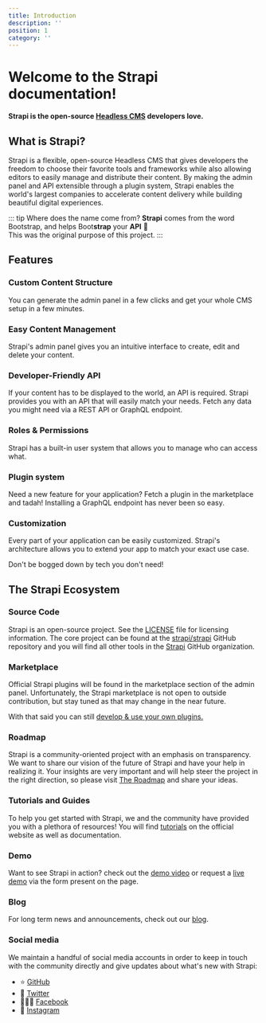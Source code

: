 ```yaml
---
title: Introduction
description: ''
position: 1
category: ''
---
```

# Welcome to the Strapi documentation!

**Strapi is the open-source [Headless CMS](https://strapi.io) developers love.**

## What is Strapi?

Strapi is a flexible, open-source Headless CMS that gives developers the freedom to choose their favorite tools and frameworks while also allowing editors to easily manage and distribute their content. By making the admin panel and API extensible through a plugin system, Strapi enables the world's largest companies to accelerate content delivery while building beautiful digital experiences.

::: tip Where does the name come from?
**Strapi** comes from the word Bootstrap, and helps Boot**strap** your **API** 🎉<br>
This was the original purpose of this project.
:::

## Features

### Custom Content Structure

You can generate the admin panel in a few clicks and get your whole CMS setup in a few minutes.

### Easy Content Management

Strapi's admin panel gives you an intuitive interface to create, edit and delete your content.

### Developer-Friendly API

If your content has to be displayed to the world, an API is required. Strapi provides you with an API that will easily match your needs. Fetch any data you might need via a REST API or GraphQL endpoint.

### Roles & Permissions

Strapi has a built-in user system that allows you to manage who can access what.

### Plugin system

Need a new feature for your application? Fetch a plugin in the marketplace and tadah! Installing a GraphQL endpoint has never been so easy.

### Customization

Every part of your application can be easily customized. Strapi's architecture allows you to extend your app to match your exact use case.

Don't be bogged down by tech you don't need!

## The Strapi Ecosystem

### Source Code

Strapi is an open-source project. See the [LICENSE](https://github.com/strapi/strapi/blob/master/LICENSE) file for licensing information. The core project can be found at the [strapi/strapi](https://github.com/strapi/strapi) GitHub repository and you will find all other tools in the [Strapi](https://github.com/strapi) GitHub organization.

### Marketplace

Official Strapi plugins will be found in the marketplace section of the admin panel. Unfortunately, the Strapi marketplace is not open to outside contribution, but stay tuned as that may change in the near future.

With that said you can still [develop & use your own plugins.](plugin-development/quick-start.md)

### Roadmap

Strapi is a community-oriented project with an emphasis on transparency. We want to share our vision of the future of Strapi and have your help in realizing it.
Your insights are very important and will help steer the project in the right direction, so please visit [The Roadmap](https://portal.productboard.com/strapi) and share your ideas.

### Tutorials and Guides

To help you get started with Strapi, we and the community have provided you with a plethora of resources! You will find [tutorials](https://strapi.io/tutorials/) on the official website as well as documentation.

### Demo

Want to see Strapi in action? check out the [demo video](https://youtu.be/zd0_S_FPzKg) or request a [live demo](https://strapi.io/demo) via the form present on the page.

### Blog

For long term news and announcements, check out our [blog](https://strapi.io/blog).

### Social media

We maintain a handful of social media accounts in order to keep in touch with the community directly and give updates about what's new with Strapi:

- ⭐️ [GitHub](https://github.com/strapi/strapi)
- 🐧 [Twitter](https://twitter.com/strapijs)
- 👩🏻‍💻 [Facebook](https://www.facebook.com/strapijs/)
- 📸 [Instagram](https://www.instagram.com/strapijs/)
